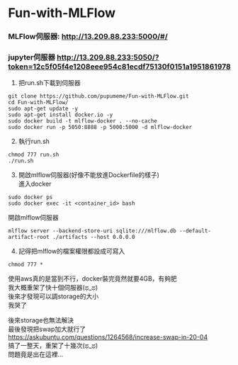 # Fun-with-MLFlow
### MLFlow伺服器: http://13.209.88.233:5000/#/
### jupyter伺服器 http://13.209.88.233:5050/?token=12c5f05f4e1208eee954c81ecdf75130f0151a1951861978

1. 把run.sh下載到伺服器
```
git clone https://github.com/pupumeme/Fun-with-MLFlow.git
cd Fun-with-MLFlow/
sudo apt-get update -y 
sudo apt-get install docker.io -y 
sudo docker build -t mlflow-docker . --no-cache
sudo docker run -p 5050:8888 -p 5000:5000 -d mlflow-docker
```

2. 執行run.sh
```
chmod 777 run.sh
./run.sh
```

3. 開啟mlflow伺服器(好像不能放進Dockerfile的樣子)  
進入docker
```
sudo docker ps
sudo docker exec -it <container_id> bash
```
開啟mlflow伺服器
```
mlflow server --backend-store-uri sqlite:///mlflow.db --default-artifact-root ./artifacts --host 0.0.0.0
```

4. 記得把mlflow的檔案權限都設成可寫入
```
chmod 777 *
```


使用aws真的是當到不行，docker裝完竟然就要4GB，有夠肥  
我大概重架了快十個伺服器(ಥ_ಥ)  
後來才發現可以調storage的大小  
我哭了  

後來storage也無法解決  
最後發現把swap加大就行了  
https://askubuntu.com/questions/1264568/increase-swap-in-20-04  
搞了一整天，重架了十幾次(ಥ_ಥ)  
問題竟是出在這裡...  
